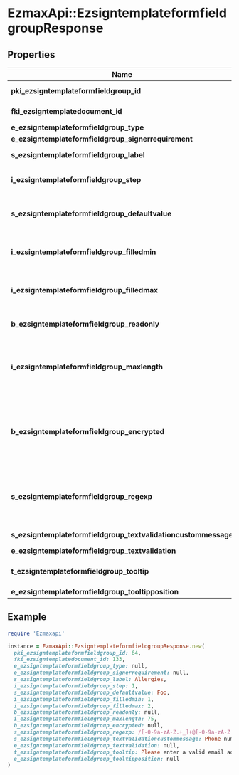 # EzmaxApi::EzsigntemplateformfieldgroupResponse

## Properties

| Name | Type | Description | Notes |
| ---- | ---- | ----------- | ----- |
| **pki_ezsigntemplateformfieldgroup_id** | **Integer** | The unique ID of the Ezsigntemplateformfieldgroup |  |
| **fki_ezsigntemplatedocument_id** | **Integer** | The unique ID of the Ezsigntemplatedocument |  |
| **e_ezsigntemplateformfieldgroup_type** | [**FieldEEzsigntemplateformfieldgroupType**](FieldEEzsigntemplateformfieldgroupType.md) |  |  |
| **e_ezsigntemplateformfieldgroup_signerrequirement** | [**FieldEEzsigntemplateformfieldgroupSignerrequirement**](FieldEEzsigntemplateformfieldgroupSignerrequirement.md) |  | [optional] |
| **s_ezsigntemplateformfieldgroup_label** | **String** | The Label for the Ezsigntemplateformfieldgroup |  |
| **i_ezsigntemplateformfieldgroup_step** | **Integer** | The step when the Ezsigntemplatesigner will be invited to fill the form fields |  |
| **s_ezsigntemplateformfieldgroup_defaultvalue** | **String** | The default value for the Ezsigntemplateformfieldgroup  You can use the codes below and they will be replaced at signature time.    | Code | Description | Example | | ------------------------- | ------------ | ------------ | | {sUserFirstname} | The first name of the contact | John | | {sUserLastname} | The last name of the contact | Doe | | {sUserJobtitle} | The job title | Sales Representative | | {sEmailAddress} | The email address | email@example.com | | {sPhoneE164} | A phone number in E.164 Format | +15149901516 | | {sPhoneE164Cell} | A phone number in E.164 Format | +15149901516 | | [optional] |
| **i_ezsigntemplateformfieldgroup_filledmin** | **Integer** | The minimum number of Ezsigntemplateformfield that must be filled in the Ezsigntemplateformfieldgroup |  |
| **i_ezsigntemplateformfieldgroup_filledmax** | **Integer** | The maximum number of Ezsigntemplateformfield that must be filled in the Ezsigntemplateformfieldgroup |  |
| **b_ezsigntemplateformfieldgroup_readonly** | **Boolean** | Whether the Ezsigntemplateformfieldgroup is read only or not. |  |
| **i_ezsigntemplateformfieldgroup_maxlength** | **Integer** | The maximum length for the value in the Ezsigntemplateformfieldgroup  This can only be set if eEzsigntemplateformfieldgroupType is **Text** or **Textarea** | [optional] |
| **b_ezsigntemplateformfieldgroup_encrypted** | **Boolean** | Whether the Ezsigntemplateformfieldgroup is encrypted in the database or not. Encrypted values are not displayed on the Ezsigndocument. This can only be set if eEzsigntemplateformfieldgroupType is **Text** or **Textarea** | [optional] |
| **s_ezsigntemplateformfieldgroup_regexp** | **String** | A regular expression to indicate what values are acceptable for the Ezsigntemplateformfieldgroup.  This can only be set if eEzsigntemplateformfieldgroupType is **Text** or **Textarea** | [optional] |
| **s_ezsigntemplateformfieldgroup_textvalidationcustommessage** | **String** | Description of validation rule. Show by signatory. | [optional] |
| **e_ezsigntemplateformfieldgroup_textvalidation** | [**EnumTextvalidation**](EnumTextvalidation.md) |  | [optional] |
| **t_ezsigntemplateformfieldgroup_tooltip** | **String** | A tooltip that will be presented to Ezsigntemplatesigner about the Ezsigntemplateformfieldgroup | [optional] |
| **e_ezsigntemplateformfieldgroup_tooltipposition** | [**FieldEEzsigntemplateformfieldgroupTooltipposition**](FieldEEzsigntemplateformfieldgroupTooltipposition.md) |  | [optional] |

## Example

```ruby
require 'Ezmaxapi'

instance = EzmaxApi::EzsigntemplateformfieldgroupResponse.new(
  pki_ezsigntemplateformfieldgroup_id: 64,
  fki_ezsigntemplatedocument_id: 133,
  e_ezsigntemplateformfieldgroup_type: null,
  e_ezsigntemplateformfieldgroup_signerrequirement: null,
  s_ezsigntemplateformfieldgroup_label: Allergies,
  i_ezsigntemplateformfieldgroup_step: 1,
  s_ezsigntemplateformfieldgroup_defaultvalue: Foo,
  i_ezsigntemplateformfieldgroup_filledmin: 1,
  i_ezsigntemplateformfieldgroup_filledmax: 2,
  b_ezsigntemplateformfieldgroup_readonly: null,
  i_ezsigntemplateformfieldgroup_maxlength: 75,
  b_ezsigntemplateformfieldgroup_encrypted: null,
  s_ezsigntemplateformfieldgroup_regexp: /[-0-9a-zA-Z.+_]+@[-0-9a-zA-Z.+_]+.[a-zA-Z]{2,4}/,
  s_ezsigntemplateformfieldgroup_textvalidationcustommessage: Phone number,
  e_ezsigntemplateformfieldgroup_textvalidation: null,
  t_ezsigntemplateformfieldgroup_tooltip: Please enter a valid email address,
  e_ezsigntemplateformfieldgroup_tooltipposition: null
)
```

